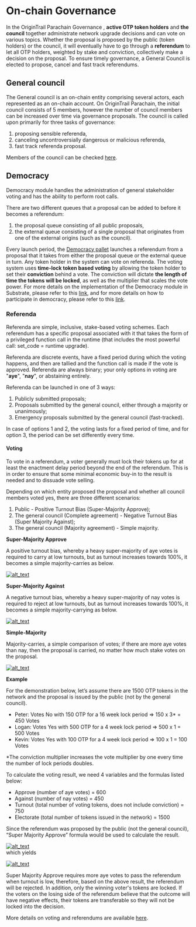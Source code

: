 # On-chain Governance

In the OriginTrail Parachain Governance , **active OTP token holders** and **the council** together administrate network upgrade decisions and can vote on various topics. Whether the proposal is proposed by the public (token holders) or the council, it will eventually have to go through a **referendum** to let all OTP holders, weighted by stake and conviction, collectively make a decision on the proposal. To ensure timely governance, a General Council is elected to propose, cancel and fast track referendums.

## General council

The General council is an on-chain entity comprising several actors, each represented as an on-chain account. On OriginTrail Parachain, the initial council consists of 5 members, however the number of council members can be increased over time via governance proposals. The council is called upon primarily for three tasks of governance:

1. proposing sensible referenda,
2. canceling uncontroversially dangerous or malicious referenda,
3. fast track referenda proposal.

Members of the council can be checked [here](https://origintrail.subscan.io/account?role=councilMember).

## Democracy

Democracy module handles the administration of general stakeholder voting and has the ability to perform root calls.

There are two different queues that a proposal can be added to before it becomes a referendum:

1. the proposal queue consisting of all public proposals,
2. the external queue consisting of a single proposal that originates from one of the external origins (such as the council).

Every launch period, the [Democracy pallet](https://crates.parity.io/pallet\_democracy/index.html) launches a referendum from a proposal that it takes from either the proposal queue or the external queue in turn. Any token holder in the system can vote on referenda. The voting system uses **time-lock token based voting** by allowing the token holder to set their **conviction** behind a vote. The conviction will dictate **the length of time the tokens will be locked**, as well as the multiplier that scales the vote power. For more details on the implementation of the Democracy module in Substrate, please refer to this [link](https://crates.parity.io/pallet\_democracy/index.html), and for more details on how to participate in democracy, please refer to this [link](https://wiki.polkadot.network/docs/maintain-guides-democracy).

### Referenda

Referenda are simple, inclusive, stake-based voting schemes. Each referendum has a specific proposal associated with it that takes the form of a privileged function call in the runtime (that includes the most powerful call: set\_code = runtime upgrade).

Referenda are discrete events, have a fixed period during which the voting happens, and then are tallied and the function call is made if the vote is approved. Referenda are always binary; your only options in voting are "**aye**", "**nay**", or abstaining entirely.

Referenda can be launched in one of 3 ways:

1. Publicly submitted proposals;
2. Proposals submitted by the general council, either through a majority or unanimously;
3. Emergency proposals submitted by the general council (fast-tracked).

In case of options 1 and 2, the voting lasts for a fixed period of time, and for option 3, the period can be set differently every time.

#### Voting

To vote in a referendum, a voter generally must lock their tokens up for at least the enactment delay period beyond the end of the referendum. This is in order to ensure that some minimal economic buy-in to the result is needed and to dissuade vote selling.

Depending on which entity proposed the proposal and whether all council members voted yes, there are three different scenarios:

1. Public - Positive Turnout Bias (Super-Majority Approve);
2. The general council (Complete agreement) - Negative Turnout Bias (Super Majority Against);
3. The general council (Majority agreement) - Simple majority.

**Super-Majority Approve**

A positive turnout bias, whereby a heavy super-majority of aye votes is required to carry at low turnouts, but as turnout increases towards 100%, it becomes a simple majority-carries as below.

[![alt\_text](https://github.com/OriginTrail/OT-RFC-repository/raw/main/RFCs/OT-RFC-15-OriginTrail-Parachain-Governance/images/image1.png)](https://github.com/OriginTrail/OT-RFC-repository/blob/main/RFCs/OT-RFC-15-OriginTrail-Parachain-Governance/images/image1.png)

**Super-Majority Against**

A negative turnout bias, whereby a heavy super-majority of nay votes is required to reject at low turnouts, but as turnout increases towards 100%, it becomes a simple majority-carrying as below.

[![alt\_text](https://github.com/OriginTrail/OT-RFC-repository/raw/main/RFCs/OT-RFC-15-OriginTrail-Parachain-Governance/images/image2.png)](https://github.com/OriginTrail/OT-RFC-repository/blob/main/RFCs/OT-RFC-15-OriginTrail-Parachain-Governance/images/image2.png)

**Simple-Majority**

Majority-carries, a simple comparison of votes; if there are more aye votes than nay, then the proposal is carried, no matter how much stake votes on the proposal.

[![alt\_text](https://github.com/OriginTrail/OT-RFC-repository/raw/main/RFCs/OT-RFC-15-OriginTrail-Parachain-Governance/images/image3.png)](https://github.com/OriginTrail/OT-RFC-repository/blob/main/RFCs/OT-RFC-15-OriginTrail-Parachain-Governance/images/image3.png)

**Example**

For the demonstration below, let’s assume there are 1500 OTP tokens in the network and the proposal is issued by the public (not by the general council).

* Peter: Votes No with 150 OTP for a 16 week lock period => 150 x 3\* = 450 Votes
* Logan: Votes Yes with 500 OTP for a 4 week lock period => 500 x 1 = 500 Votes
* Kevin: Votes Yes with 100 OTP for a 4 week lock period => 100 x 1 = 100 Votes

\*The conviction multiplier increases the vote multiplier by one every time the number of lock periods doubles.

To calculate the voting result, we need 4 variables and the formulas listed below:

* Approve (number of aye votes) = 600
* Against (number of nay votes) = 450
* Turnout (total number of voting tokens, does not include conviction) = 750
* Electorate (total number of tokens issued in the network) = 1500

Since the referendum was proposed by the public (not the general council), “Super Majority Approve” formula would be used to calculate the result.

[![alt\_text](https://github.com/OriginTrail/OT-RFC-repository/raw/main/RFCs/OT-RFC-15-OriginTrail-Parachain-Governance/images/image4.png)](https://github.com/OriginTrail/OT-RFC-repository/blob/main/RFCs/OT-RFC-15-OriginTrail-Parachain-Governance/images/image4.png)\
which yields

[![alt\_text](https://github.com/OriginTrail/OT-RFC-repository/raw/main/RFCs/OT-RFC-15-OriginTrail-Parachain-Governance/images/image5.png)](https://github.com/OriginTrail/OT-RFC-repository/blob/main/RFCs/OT-RFC-15-OriginTrail-Parachain-Governance/images/image5.png)

Super Majority Approve requires more aye votes to pass the referendum when turnout is low, therefore, based on the above result, the referendum will be rejected. In addition, only the winning voter's tokens are locked. If the voters on the losing side of the referendum believe that the outcome will have negative effects, their tokens are transferable so they will not be locked into the decision.

More details on voting and referendums are available [here](https://wiki.polkadot.network/docs/learn-governance#council).

